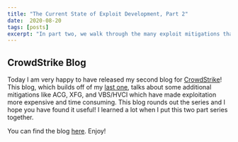 ```yaml
---
title: "The Current State of Exploit Development, Part 2"
date:  2020-08-20
tags: [posts]
excerpt: "In part two, we walk through the many exploit mitigations that Microsoft has put in place - include Page Table Randomization, Arbitrary Code Guard, and CET."
---
```

CrowdStrike Blog
---

Today I am very happy to have released my second blog for [CrowdStrike](https://crowdstrike.com)! This blog, which builds off of my [last one](https://www.crowdstrike.com/blog/state-of-exploit-development-part-1/), talks about some additional mitigations like ACG, XFG, and VBS/HVCI which have made exploitation more expensive and time consuming. This blog rounds out the series and I hope you have found it useful! I learned a lot when I put this two part series together.

You can find the blog [here](https://www.crowdstrike.com/blog/state-of-exploit-development-part-2/). Enjoy!
